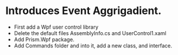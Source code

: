 
# Introduces Event Aggrigadient. 
- First add a Wpf user control library
- Delete the default files AssemblyInfo.cs and UserControl1.xaml 
- Add Prism.Wpf package.
- Add Commands folder and into it, add a new class, and interface.

